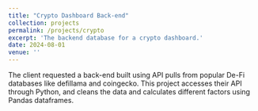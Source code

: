 ```yaml
---
title: "Crypto Dashboard Back-end"
collection: projects
permalink: /projects/crypto
excerpt: 'The backend database for a crypto dashboard.'
date: 2024-08-01
venue: ''
---
```


The client requested a back-end built using API pulls from popular De-Fi databases like defillama and coingecko. This project accesses their API through Python, and cleans the data and calculates different factors using Pandas dataframes.
